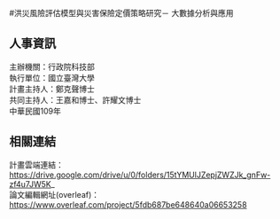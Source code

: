 #洪災風險評估模型與災害保險定價策略研究－ 大數據分析與應用

## 人事資訊
主辦機關：行政院科技部 <br>
執行單位：國立臺灣大學 <br>
計畫主持人：鄭克聲博士 <br>
共同主持人：王嘉和博士、許耀文博士 <br>
中華民國109年

## 相關連結
計畫雲端連結：https://drive.google.com/drive/u/0/folders/15tYMUlJZepjZWZJk_gnFw-zf4u7JW5K_ <br>
論文編輯網址(overleaf)：https://www.overleaf.com/project/5fdb687be648640a06653258 <br>
